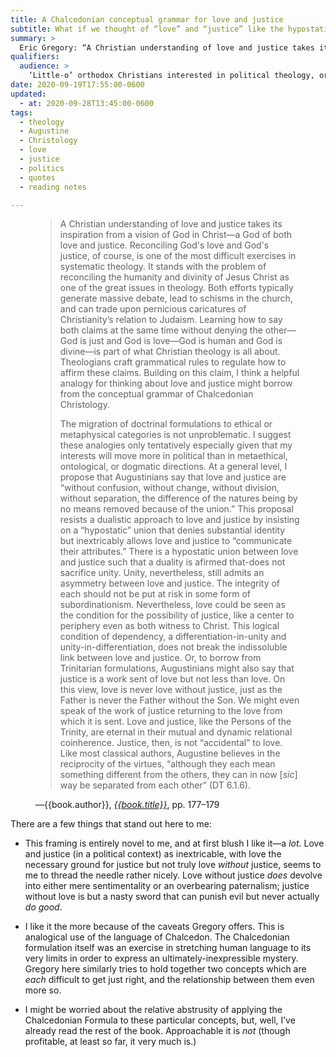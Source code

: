 ```yaml
---
title: A Chalcedonian conceptual grammar for love and justice
subtitle: What if we thought of “love” and “justice” like the hypostatic union?
summary: >
  Eric Gregory: “A Christian understanding of love and justice takes its inspiration from a vision of God in Christ—a God of both love and justice.…”
qualifiers:
  audience: >
    ‘Little-o’ orthodox Christians interested in political theology, or others curious about what a healthier (because more robustly!) Christian political theology might look like.
date: 2020-09-19T17:55:00-0600
updated:
  - at: 2020-09-28T13:45:00-0600
tags:  
  - theology
  - Augustine
  - Christology
  - love
  - justice
  - politics
  - quotes
  - reading notes

---
```


<figure class="quotation">

> A Christian understanding of love and justice takes its inspiration from a vision of God in Christ—a God of both love and justice. Reconciling God's love and God's justice, of course, is one of the most difficult exercises in systematic theology. It stands with the problem of reconciling the humanity and divinity of Jesus Christ as one of the great issues in theology. Both efforts typically generate massive debate, lead to schisms in the church, and can trade upon pernicious caricatures of Christianity’s relation to Judaism. Learning how to say both claims at the same time without denying the other—God is just and God is love—God is human and God is divine—is part of what Christian theology is all about. Theologians craft grammatical rules to regulate how to affirm these claims. Building on this claim, I think a helpful analogy for thinking about love and justice might borrow from the conceptual grammar of Chalcedonian Christology.
> 
> The migration of doctrinal formulations to ethical or metaphysical categories is not unproblematic. I suggest these analogies only tentatively especially given that my interests will move more in political than in metaethical, ontological, or dogmatic directions. At a general level, I propose that Augustinians say that love and justice are “without confusion, without change, without division, without separation, the difference of the natures being by no means removed because of the union.” This proposal resists a dualistic approach to love and justice by insisting on a “hypostatic” union that denies substantial identity but inextricably allows love and justice to “communicate their attributes.” There is a hypostatic union between love and justice such that a duality is afirmed that-does not sacrifice unity. Unity, nevertheless, still admits an asymmetry between love and justice. The integrity of each should not be put at risk in some form of subordinationism. Nevertheless, love could be seen as the condition for the possibility of justice, like a center to periphery even as both witness to Christ. This logical condition of dependency, a differentiation-in-unity and unity-in-differentiation, does not break the indissoluble link between love and justice. Or, to borrow from Trinitarian formulations, Augustinians might also say that justice is a work sent of love but not less than love. On this view, love is never love without justice, just as the Father is never the Father without the Son. We might even speak of the work of justice returning to the love from which it is sent. Love and justice, like the Persons of the Trinity, are eternal in their mutual and dynamic relational coinherence. Justice, then, is not “accidental” to love. Like most classical authors, Augustine believes in the reciprocity of the virtues, “although they each mean something different from the others, they can in now [_sic_] way be separated from each other” (DT 6.1.6).

<figcaption>—{{book.author}}, <a href='{{book.link}}'><cite>{{book.title}}</cite></a>, pp. 177–179</figcaption>

</figure>

There are a few things that stand out here to me:

-   This framing is entirely novel to me, and at first blush I like it—a *lot*. Love and justice (in a political context) as inextricable, with love the necessary ground for justice but not truly love *without* justice, seems to me to thread the needle rather nicely. Love without justice *does* devolve into either mere sentimentality or an overbearing paternalism; justice without love is but a nasty sword that can punish evil but never actually *do good*.

-   I like it the more because of the caveats Gregory offers. This is analogical use of the language of Chalcedon. The Chalcedonian formulation itself was an exercise in stretching human language to its very limits in order to express an ultimately-inexpressible mystery. Gregory here similarly tries to hold together two concepts which are *each* difficult to get just right, and the relationship between them even more so.

-   I might be worried about the relative abstrusity of applying the Chalcedonian Formula to these particular concepts, but, well, I’ve already read the rest of the book. Approachable it is *not* (though profitable, at least so far, it very much is.)
